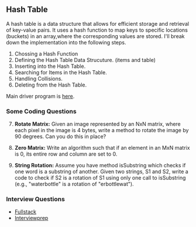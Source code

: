 ## Hash Table

A hash table is a data structure that allows for efficient storage and retrieval of key-value pairs. It uses a hash function to map keys to specific locations (buckets) in an array,where the corresponding values are stored. I'll break down the implementation into the following steps.

1. Chossing a Hash Function
2. Defining the Hash Table Data Strucuture. (items and table)
3. Inserting into the Hash Table.
4. Searching for Items in the Hash Table.
5. Handling Collisions.
6. Deleting from the Hash Table.

Main driver program is [here](main.cpp).

### Some Coding Questions

<!-- 1. **Is Unique:** Implement an algorithm to determine if a string has all unique characters. What if you cannot use additional data structures?

2. **Check Permutation:** Given two strings, write a method to decide if one is a permutation of the other.

3. **URLify:** Write a method to replace all spaces in a string with '%20'. You may assume that the string has sufficient space at the end to hold the additional characters, and that you are given the "true" length of the string.

Example:
Input: "Mr John Smith "
Output: "Mr%20John%20Smith" -->

<!-- 4. **Palindrome Permutation:** Given a string, write a function to check if it is a permutation of a palindrome. A palindrome is a word or phrase that is the same in forwards and backwards. A permutation is a rearrangement of letter. The palindrome does not need to be limited to just dictonary words.

Example:
Input: Tact Coa
Output: True (permutations: "taco cat", "atco cta", etc.) -->

<!-- 5. **One Away:** There are three types of edits that can be performed on strings: insert a character, remove a character, or replace a character. Given two strings, write a function to check if they are one edit (or zero edits) away.

Example:
pale, ple -> true
pales, pale -> true
pale, bale -> true
pale, bake -> false -->

<!-- 6. **String Compression:** Implement a method to perform basic string compression using the counts of repeated characters. For example, the string aabcccccaaa would become a2b1c5a3. If the "compressed" string would not become smaller than the original string, your method should return the original string. You can assume the string has only uppercase and lowercase letters (a-z). -->

7. **Rotate Matrix:** Given an image represented by an NxN matrix, where each pixel in the image is 4 bytes, write a method to rotate the image by 90 degrees. Can you do this in place?

8. **Zero Matrix:** Write an algorithm such that if an element in an MxN matrix is 0, its entire row and column are set to 0.

9. **String Rotation:** Assume you have method isSubstring which checks if one word is a substring of another. Given two strings, S1 and S2, write a code to check if S2 is a rotation of S1 using only one call to isSubstring (e.g., "waterbottle" is a rotation of "erbottlewat").

### Interview Questions

- [Fullstack](https://www.fullstack.cafe/blog/hash-tables-interview-questions)
- [Interviewprep](https://interviewprep.org/hash-table-interview-questions/#:~:text=Top%2025%20Hash%20Table%20Interview%20Questions%20and%20Answers,a%20language%20of%20your%20choice%3F%20...%20More%20items)
